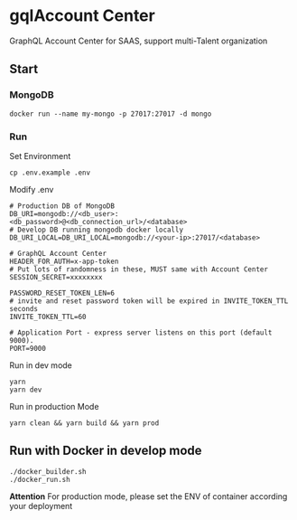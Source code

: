 # gqlAccount Center

GraphQL Account Center for SAAS, support multi-Talent organization

## Start  
 
### MongoDB

    docker run --name my-mongo -p 27017:27017 -d mongo

### Run

Set Environment
   
    cp .env.example .env
    
Modify .env

    # Production DB of MongoDB
    DB_URI=mongodb://<db_user>:<db_password>@<db_connection_url>/<database>
    # Develop DB running mongodb docker locally
    DB_URI_LOCAL=DB_URI_LOCAL=mongodb://<your-ip>:27017/<database>
    
    # GraphQL Account Center
    HEADER_FOR_AUTH=x-app-token
    # Put lots of randomness in these, MUST same with Account Center
    SESSION_SECRET=xxxxxxxx
    
    PASSWORD_RESET_TOKEN_LEN=6
    # invite and reset password token will be expired in INVITE_TOKEN_TTL seconds
    INVITE_TOKEN_TTL=60
    
    # Application Port - express server listens on this port (default 9000).
    PORT=9000

Run in dev mode

    yarn
    yarn dev

Run in production Mode
    
    yarn clean && yarn build && yarn prod

## Run with Docker in develop mode
    
    ./docker_builder.sh
    ./docker_run.sh

**Attention** For production mode, please set the ENV of container according your deployment
